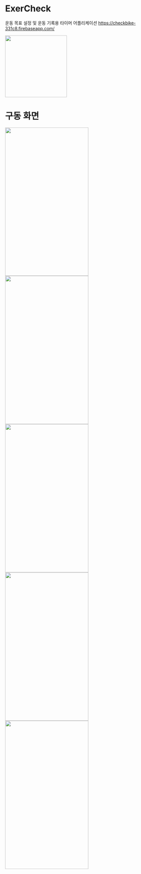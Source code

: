 # ExerCheck
운동 목표 설정 및 운동 기록용 타이머 어플리케이션
https://checkbike-331c8.firebaseapp.com/

<img src="https://github.com/user-attachments/assets/aaa9479b-9058-4f49-9da9-20fbdd9941aa" width="200" height="200"/>

# 구동 화면
<img src="https://github.com/user-attachments/assets/ecc26693-a9d0-45b7-a2d5-2eb75704ab1e" width="270" height="480"/>
<img src="https://github.com/user-attachments/assets/99f1ce05-99e3-4663-bb16-6b401eaff966" width="270" height="480"/>
<img src="https://github.com/user-attachments/assets/3fa7bc89-33b7-4a81-b1bd-6167145f45ba" width="270" height="480"/>
<img src="https://github.com/user-attachments/assets/5326a20c-fa25-4107-8a89-8b0a23cd9d1b" width="270" height="480"/>
<img src="https://github.com/user-attachments/assets/cb51efaf-4dcd-4b36-88e5-860a5fa3c31a" width="270" height="480"/>
